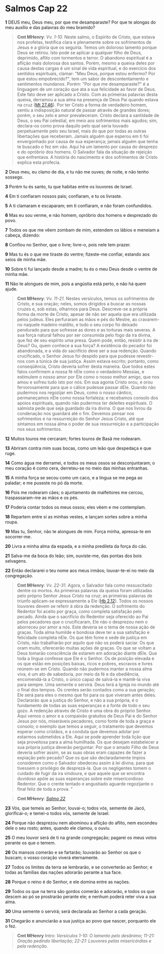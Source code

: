 # Salmos Cap 22

**1** 	DEUS meu, Deus meu, por que me desamparaste? Por que te alongas do meu auxílio e das palavras do meu bramido?

> **Cmt MHenry**: *Vv. 1-10.* Neste salmo, o Espírito de Cristo, que estava nos profetas, testifica clara e plenamente sobre os sofrimentos de Jesus e a glória que os seguiría. Temos um doloroso lamento porque Deus se retirou. Isto pode se aplicar a qualquer filho de Deus, deprimido, aflito com tormentos e terror. O abandono espiritual é a aflição mais dolorosa dos santos. Porém, mesmo a queixa deles por causa destas cargas é um sinal de vida espiritual, e do exercício dos sentidos espirituais, clamar: "Meu Deus, porque estou enfermo? Por que estou empobrecido?", tem um sabor de descontentamento e sentimentos mundanos. Porém: "Por que me desamparaste?" é a linguagem de um coração que ata a sua felicidade ao favor de Deus. Este fato deve ser aplicado a Cristo. Com as primeiras palavras desta queixa, derramou a sua alma na presença de Deus Pai quando estava na cruz ([Mt 27.46](../40N-Mt/27.md#46)). Por ter Cristo a forma de verdadeiro homem, sentiu a indisposição natural de passar através de grandes dores; porém, o seu zelo e amor prevaleceram. Cristo declara a santidade de Deus, o seu Pai celestial, em meio aos sofrimentos mais agudos; sim, declara-os como prova daquilo pelo qual seria louvado perpetuamente pelo seu Israel, mais do que por todas as outras libertações que receberam. Jamais alguém que esperou em ti foi envergonhado por causa de sua esperança; jamais alguém que tenha te buscado o fez em vão. Aqui há um lamento por causa do desprezo e do opróbrio dos homens. O Salvador fala da situação de rejeição que enfrentava. A história do nascimento e dos sofrimentos de Cristo explica esta profecia.

**2** 	Deus meu, eu clamo de dia, e tu não me ouves; de noite, e não tenho sossego.

**3** 	Porém tu és santo, tu que habitas entre os louvores de Israel.

**4** 	Em ti confiaram nossos pais; confiaram, e tu os livraste.

**5** 	A ti clamaram e escaparam; em ti confiaram, e não foram confundidos.

**6** 	Mas eu sou verme, e não homem, opróbrio dos homens e desprezado do povo.

**7** 	Todos os que me vêem zombam de mim, estendem os lábios e meneiam a cabeça, dizendo:

**8** 	Confiou no Senhor, que o livre; livre-o, pois nele tem prazer.

**9** 	Mas tu és o que me tiraste do ventre; fizeste-me confiar, estando aos seios de minha mãe.

**10** 	Sobre ti fui lançado desde a madre; tu és o meu Deus desde o ventre de minha mãe.

**11** 	Não te alongues de mim, pois a angústia está perto, e não há quem ajude.

> **Cmt MHenry**: *Vv. 11-21.* Nestes versículos, temos os sofrimentos de Cristo, e sua oração; neles, somos dirigidos a buscar as nossas cruzes e, sob estas, olharmos para Deus. Descreve-se a própria forma da morte de Cristo, apesar de não ser aquela que era utilizada pelos judeus. Eles perfuraram as mãos e pés do Mestre, ao cravarem-no naquele madeiro maldito, e todo o seu corpo foi deixado pendurado para que sofresse as dores e as torturas mais severas. A sua força natural falhou por ser consumida pelo fogo da ira divina, que fez de seu espírito uma presa. Quem pode, então, resistir à ira de Deus? Ou, quem conhece a sua força? A existência do pecador foi abandonada, e a vida do sacrifício deve ser a sua redenção. Quando crucificado, o Senhor Jesus foi despido para que pudesse revestir-nos com a túnica de sua justiça. Assim estava escrito; portanto, como conseqüência, Cristo deveria sofrer desta maneira. Que todos estes fatos confirmem a nossa fé nEle como o verdadeiro Messias, e estimulem o nosso amor por Ele como o nosso melhor amigo, que nos amou e sofreu tudo isto por nós. Em sua agonia Cristo orou, e orou fervorosamente para que o cálice pudesse passar dEle. Quando não pudermos nos regozijar em Deus, como o nosso cântico, permaneçamos nEle como nossa fortaleza; e recebamos consolo dos apoios espirituais, quando não pudermos ter deleites espirituais. O salmista pede que seja guardado da ira divina. O que nos livrou da condenação nos guardará até o fim. Devemos pensar nos sofrimentos e na ressurreição do Senhor Jesus Cristo, até que sintamos em nossa alma o poder de sua ressurreição e a participação nos seus sofrimentos.

**12** 	Muitos touros me cercaram; fortes touros de Basã me rodearam.

**13** 	Abriram contra mim suas bocas, como um leão que despedaça e que ruge.

**14** 	Como água me derramei, e todos os meus ossos se desconjuntaram; o meu coração é como cera, derreteu-se no meio das minhas entranhas.

**15** 	A minha força se secou como um caco, e a língua se me pega ao paladar; e me puseste no pó da morte.

**16** 	Pois me rodearam cães; o ajuntamento de malfeitores me cercou, traspassaram-me as mãos e os pés.

**17** 	Poderia contar todos os meus ossos; eles vêem e me contemplam.

**18** 	Repartem entre si as minhas vestes, e lançam sortes sobre a minha roupa.

**19** 	Mas tu, Senhor, não te alongues de mim. Força minha, apressa-te em socorrer-me.

**20** 	Livra a minha alma da espada, e a minha predileta da força do cão.

**21** 	Salva-me da boca do leão; sim, ouviste-me, das pontas dos bois selvagens.

**22** 	Então declararei o teu nome aos meus irmãos; louvar-te-ei no meio da congregação.

> **Cmt MHenry**: *Vv. 22-31.* Agora, o Salvador fala como ressuscitado dentre os mortos. As primeiras palavras da queixa foram utilizadas pelo próprio Senhor Jesus Cristo na cruz; as primeiras palavras de triunfo aplicam-se expressamente a Ele ([Hb 2.12](../58N-Hb/02.md#12)). Todos os nossos louvores devem se referir à obra da redenção. O sofrimento do Redentor foi aceito por graça, como completa satisfação pelo pecado. Ainda que o sacrifício do Redentor seja oferecido ao Pai pelos pecadores que o crucificaram, Ele não o desprezou nem o aborreceu por amor a nós. Este deveria se o tema de nossa ação de graças. Toda alma humilde e bondosa deve ter a sua satisfação e felicidade completa nEle. Os que têm fome e sede de justiça em Cristo, não trabalharão por aquilo que não os poderá saciar. Os que oram muito, oferecerão muitas ações de graças. Os que se voltam a Deus tomarão consciência de estarem em adoração diante dEle. Que toda a língua confesse que Ele é o Senhor. Os de posição elevada e os que estão em posições baixas, ricos e pobres, escravos e livres reúnem-se em Cristo. Quando não pudermos manter a nossa alma viva, é um ato de sabedoria, por meio da fé e da obediência, encomendá-la a Cristo, o único capaz de salvá-la e mantê-la viva para sempre. Uma semente o servirá. Deus terá a Igreja no mundo até o final dos tempos. Os crentes serão contados como a sua geração; Ele será para eles o mesmo que foi para os que viveram antes deles. Declararão que a justiça do Senhor, e não a sua própria, é o fundamento de todas as suas esperanças e a fonte de todo o seu gozo. A redenção através de Cristo é uma obra do próprio Senhor. Aqui vemos o amor e a compaixão gratuitos de Deus Pai e do Senhor Jesus por nós, miseráveis pecadores, como fonte de toda a graça e consolo; o exemplo que temos a seguir, o tratamento que devemos esperar como cristãos, e a conduta que devemos adotar por estarmos submetidos a Ele. Aqui se pode aprender toda lição que seja proveitosa para a alma humilhada. Os que desejam estabelecer a sua própria justiça deverão perguntar: Por que o amado Filho de Deus deveria sofrer assim, se as suas obras eram capazes de fazer a expiação pelo pecado? Que os que são declaradamente ímpios considerem como o Salvador obedeceu assim à lei divina, para que tivessem o privilégio de desprezá-la. Que os negligentes tomem o cuidado de fugir da ira vindoura, e que aquele que se encontra duvidoso apóie as suas esperanças sobre este misericordioso Redentor. Que o crente tentado e angustiado aguarde regozijante o final feliz de toda a prova. "

> **Cmt MHenry**: *[Salmo 22](../19A-Sl/22.md#0)*

**23** 	Vós, que temeis ao Senhor, louvai-o; todos vós, semente de Jacó, glorificai-o; e temei-o todos vós, semente de Israel.

**24** 	Porque não desprezou nem abominou a aflição do aflito, nem escondeu dele o seu rosto; antes, quando ele clamou, o ouviu.

**25** 	O meu louvor será de ti na grande congregação; pagarei os meus votos perante os que o temem.

**26** 	Os mansos comerão e se fartarão; louvarão ao Senhor os que o buscam; o vosso coração viverá eternamente.

**27** 	Todos os limites da terra se lembrarão, e se converterão ao Senhor; e todas as famílias das nações adorarão perante a tua face.

**28** 	Porque o reino é do Senhor, e ele domina entre as nações.

**29** 	Todos os que na terra são gordos comerão e adorarão, e todos os que descem ao pó se prostrarão perante ele; e nenhum poderá reter viva a sua alma.

**30** 	Uma semente o servirá; será declarada ao Senhor a cada geração.

**31** 	Chegarão e anunciarão a sua justiça ao povo que nascer, porquanto ele o fez.


> **Cmt MHenry** Intro: *Versículos 1-10: O lamento pelo desânimo; 11-21: Oração pedindo libertação; 22-21: Louvores pelas misericórdias e pela redenção.*